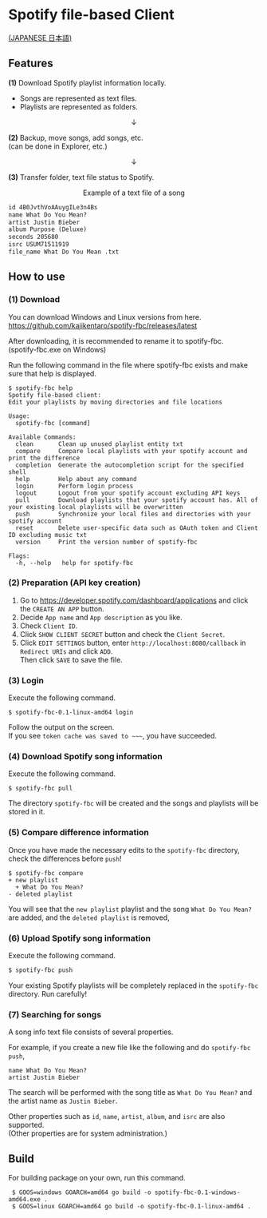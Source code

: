 # Spotify file-based Client

[(JAPANESE 日本語)](./README_jp.md)

## Features

**(1)** Download Spotify playlist information locally.

- Songs are represented as text files.
- Playlists are represented as folders.

<div style="text-align:center;">
↓
</div>

**(2)** Backup, move songs, add songs, etc.  
 (can be done in Explorer, etc.)

<div style="text-align:center;">
↓
</div>

**(3)** Transfer folder, text file status to Spotify.

<div style="text-align:center;">
Example of a text file of a song
</div>

```txt
id 4B0JvthVoAAuygILe3n4Bs
name What Do You Mean?
artist Justin Bieber
album Purpose (Deluxe)
seconds 205680
isrc USUM71511919
file_name What Do You Mean .txt
```

## How to use

### (1) Download

You can download Windows and Linux versions from here.  
https://github.com/kajikentaro/spotify-fbc/releases/latest

After downloading, it is recommended to rename it to spotify-fbc.  
(spotify-fbc.exe on Windows)

Run the following command in the file where spotify-fbc exists and make sure that help is displayed.

```
$ spotify-fbc help
Spotify file-based client:
Edit your playlists by moving directories and file locations

Usage:
  spotify-fbc [command]

Available Commands:
  clean       Clean up unused playlist entity txt
  compare     Compare local playlists with your spotify account and print the difference
  completion  Generate the autocompletion script for the specified shell
  help        Help about any command
  login       Perform login process
  logout      Logout from your spotify account excluding API keys
  pull        Download playlists that your spotify account has. All of your existing local playlists will be overwritten
  push        Synchronize your local files and directories with your spotify account
  reset       Delete user-specific data such as OAuth token and Client ID excluding music txt
  version     Print the version number of spotify-fbc

Flags:
  -h, --help   help for spotify-fbc
```

### (2) Preparation (API key creation)

1. Go to https://developer.spotify.com/dashboard/applications and click the `CREATE AN APP` button.
2. Decide `App name` and `App description` as you like.
3. Check `Client ID`.
4. Click `SHOW CLIENT SECRET` button and check the `Client Secret`.
5. Click `EDIT SETTINGS` button, enter `http://localhost:8080/callback` in `Redirect URIs` and click `ADD`.  
   Then click `SAVE` to save the file.

### (3) Login

Execute the following command.

```
$ spotify-fbc-0.1-linux-amd64 login
```

Follow the output on the screen.  
If you see `token cache was saved to ~~~`, you have succeeded.

### (4) Download Spotify song information

Execute the following command.

```
$ spotify-fbc pull
```

The directory `spotify-fbc` will be created and the songs and playlists will be stored in it.

### (5) Compare difference information

Once you have made the necessary edits to the `spotify-fbc` directory, check the differences before `push`!

```
$ spotify-fbc compare
+ new playlist
  + What Do You Mean?
- deleted playlist
```

You will see that the `new playlist` playlist and the song `What Do You Mean?` are added, and the `deleted playlist` is removed,

### (6) Upload Spotify song information

Execute the following command.

```txt
$ spotify-fbc push
```

Your existing Spotify playlists will be completely replaced in the `spotify-fbc` directory.
Run carefully!

### (7) Searching for songs

A song info text file consists of several properties.

For example, if you create a new file like the following and do `spotify-fbc push`,

```text
name What Do You Mean?
artist Justin Bieber
```

The search will be performed with the song title as `What Do You Mean?` and the artist name as `Justin Bieber`.

Other properties such as `id`, `name`, `artist`, `album`, and `isrc` are also supported.  
(Other properties are for system administration.)

## Build

For building package on your own, run this command.

```
 $ GOOS=windows GOARCH=amd64 go build -o spotify-fbc-0.1-windows-amd64.exe .
 $ GOOS=linux GOARCH=amd64 go build -o spotify-fbc-0.1-linux-amd64 .
```
